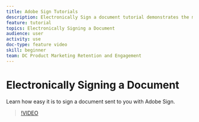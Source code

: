 ```yaml
---
title: Adobe Sign Tutorials
description: Electronically Sign a document tutorial demonstrates the most basic Adobe Sign use case for beginner users
feature: tutorial
topics: Electronically Signing a Document
audience: user
activity: use
doc-type: feature video
skill: beginner
team: DC Product Marketing Retention and Engagement
---
```


# Electronically Signing a Document

Learn how easy it is to sign a document sent to you with Adobe Sign.

>[!VIDEO](https://video.tv.adobe.com/v/17360?hidetitle=true)